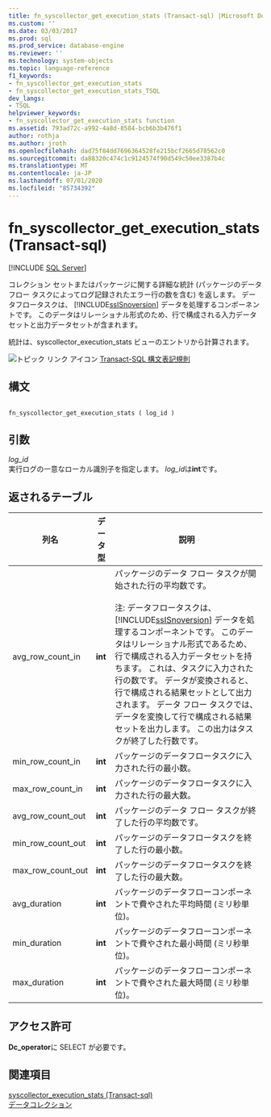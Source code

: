 ```yaml
---
title: fn_syscollector_get_execution_stats (Transact-sql) |Microsoft Docs
ms.custom: ''
ms.date: 03/03/2017
ms.prod: sql
ms.prod_service: database-engine
ms.reviewer: ''
ms.technology: system-objects
ms.topic: language-reference
f1_keywords:
- fn_syscollector_get_execution_stats
- fn_syscollector_get_execution_stats_TSQL
dev_langs:
- TSQL
helpviewer_keywords:
- fn_syscollector_get_execution_stats function
ms.assetid: 793ad72c-a992-4a8d-8584-bcb6b3b476f1
author: rothja
ms.author: jroth
ms.openlocfilehash: dad75f84dd7696364528fe215bcf2665d78562c0
ms.sourcegitcommit: da88320c474c1c9124574f90d549c50ee3387b4c
ms.translationtype: MT
ms.contentlocale: ja-JP
ms.lasthandoff: 07/01/2020
ms.locfileid: "85734392"
---
```

# <a name="fn_syscollector_get_execution_stats-transact-sql"></a>fn_syscollector_get_execution_stats (Transact-sql)
[!INCLUDE [SQL Server](../../includes/applies-to-version/sqlserver.md)]

  コレクション セットまたはパッケージに関する詳細な統計 (パッケージのデータ フロー タスクによってログ記録されたエラー行の数を含む) を返します。 データフロータスクは、 [!INCLUDE[ssISnoversion](../../includes/ssisnoversion-md.md)] データを処理するコンポーネントです。 このデータはリレーショナル形式のため、行で構成される入力データセットと出力データセットが含まれます。  
  
 統計は、syscollector_execution_stats ビューのエントリから計算されます。  
  
 ![トピック リンク アイコン](../../database-engine/configure-windows/media/topic-link.gif "トピック リンク アイコン") [Transact-SQL 構文表記規則](../../t-sql/language-elements/transact-sql-syntax-conventions-transact-sql.md)  
  
## <a name="syntax"></a>構文  
  
```  
  
fn_syscollector_get_execution_stats ( log_id )  
```  
  
## <a name="arguments"></a>引数  
 *log_id*  
 実行ログの一意なローカル識別子を指定します。 *log_id*は**int**です。  
  
## <a name="table-returned"></a>返されるテーブル  
  
|列名|データ型|説明|  
|-----------------|---------------|-----------------|  
|avg_row_count_in|**int**|パッケージのデータ フロー タスクが開始された行の平均数です。<br /><br /> 注: データフロータスクは、 [!INCLUDE[ssISnoversion](../../includes/ssisnoversion-md.md)] データを処理するコンポーネントです。 このデータはリレーショナル形式であるため、行で構成される入力データセットを持ちます。 これは、タスクに入力された行の数です。 データが変換されると、行で構成される結果セットとして出力されます。 データ フロー タスクでは、データを変換して行で構成される結果セットを出力します。 この出力はタスクが終了した行数です。|  
|min_row_count_in|**int**|パッケージのデータフロータスクに入力された行の最小数。|  
|max_row_count_in|**int**|パッケージのデータフロータスクに入力された行の最大数。|  
|avg_row_count_out|**int**|パッケージのデータ フロー タスクが終了した行の平均数です。|  
|min_row_count_out|**int**|パッケージのデータフロータスクを終了した行の最小数。|  
|max_row_count_out|**int**|パッケージのデータフロータスクを終了した行の最大数。|  
|avg_duration|**int**|パッケージのデータフローコンポーネントで費やされた平均時間 (ミリ秒単位)。|  
|min_duration|**int**|パッケージのデータフローコンポーネントで費やされた最小時間 (ミリ秒単位)。|  
|max_duration|**int**|パッケージのデータフローコンポーネントで費やされた最大時間 (ミリ秒単位)。|  
  
## <a name="permissions"></a>アクセス許可  
 **Dc_operator**に SELECT が必要です。  
  
## <a name="see-also"></a>関連項目  
 [syscollector_execution_stats &#40;Transact-sql&#41;](../../relational-databases/system-catalog-views/syscollector-execution-stats-transact-sql.md)   
 [データコレクション](../../relational-databases/data-collection/data-collection.md)  
  
  
